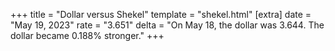 +++
title = "Dollar versus Shekel"
template = "shekel.html"
[extra]
date = "May 19, 2023"
rate = "3.651"
delta = "On May 18, the dollar was 3.644. The dollar became 0.188% stronger."
+++
